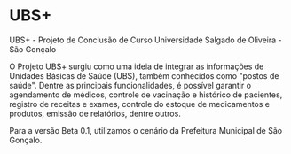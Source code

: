 UBS+
===

UBS+ - Projeto de Conclusão de Curso
Universidade Salgado de Oliveira - São Gonçalo

O Projeto UBS+ surgiu como uma ideia de integrar as informações de Unidades Básicas de Saúde (UBS), também conhecidos como "postos de saúde". Dentre as principais funcionalidades, é possível garantir o agendamento de médicos, controle de vacinação e histórico de pacientes, registro de receitas e exames, controle do estoque de medicamentos e produtos, emissão de relatórios, dentre outros.

Para a versão Beta 0.1, utilizamos o cenário da Prefeitura Municipal de São Gonçalo.
